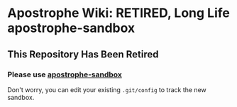 # Apostrophe Wiki: RETIRED, Long Life apostrophe-sandbox

## This Repository Has Been Retired

### Please use [apostrophe-sandbox](http://github.com/punkave/apostrophe-sandbox)

Don't worry, you can edit your existing `.git/config` to track the new sandbox.
